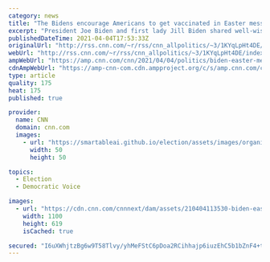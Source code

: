 ```yaml
---
category: news
title: "The Bidens encourage Americans to get vaccinated in Easter message"
excerpt: "President Joe Biden and first lady Jill Biden shared well-wishes with Americans celebrating Easter on Sunday and encouraged them to get Covid-19 vaccinations as a moral obligation.\n    \n"
publishedDateTime: 2021-04-04T17:53:33Z
originalUrl: "http://rss.cnn.com/~r/rss/cnn_allpolitics/~3/1KYqLpHt4DE/index.html"
webUrl: "http://rss.cnn.com/~r/rss/cnn_allpolitics/~3/1KYqLpHt4DE/index.html"
ampWebUrl: "https://amp.cnn.com/cnn/2021/04/04/politics/biden-easter-message-covid-vaccine/index.html"
cdnAmpWebUrl: "https://amp-cnn-com.cdn.ampproject.org/c/s/amp.cnn.com/cnn/2021/04/04/politics/biden-easter-message-covid-vaccine/index.html"
type: article
quality: 175
heat: 175
published: true

provider:
  name: CNN
  domain: cnn.com
  images:
    - url: "https://smartableai.github.io/election/assets/images/organizations/cnn.com-50x50.jpg"
      width: 50
      height: 50

topics:
  - Election
  - Democratic Voice

images:
  - url: "https://cdn.cnn.com/cnnnext/dam/assets/210404113530-biden-easter-video-210404-super-tease.jpg"
    width: 1100
    height: 619
    isCached: true

secured: "I6uXWhjtzBg6w9T58Tlvy/yhMeFStC6pDoa2RCihhajp6iuzEhC5b1bZnF4+tSLY9NntTYMH3yI7j1ryyPDiyon3IIUmjojS/oHeMIiYiAkm0UmVgaxdSQyjjeitFgGRVt3KBN8Q6Siehayow+ySAd7rVHrxp/nQi1rc2vJKUVh7GRBOztUp3z6nivbFRpCoQODwfEiMkIkN7/Nc+6TSE0PxSugn8i8a1q17SG8dK0Pcie6yikkqXA5BensMRVj8mzaK8hyix3IpTTavisB9/5jdgj2QcKrTngjIZ1RgEDs63SrRJIBP/pcPB5/7jfjIox2yDBeZ3Dy2rHiQmzYfijmE9OomJnrlqcruFphY1Ow=;ZPxQc2oGCwHOgWc+Svk7Vg=="
---
```



